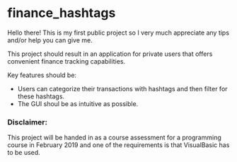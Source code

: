 # finance_hashtags

Hello there! This is my first public project so I very much appreciate any tips and/or help you can give me.

This project should result in an application for private users that offers convenient finance tracking capabilities.

Key features should be:
+ Users can categorize their transactions with hashtags and then filter for these hashtags.
+ The GUI shoul be as intuitive as possible.

### Disclaimer:
This project will be handed in as a course assessment for a programming course in February 2019 and one of the requirements is that
VisualBasic has to be used.
